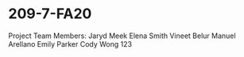 # 209-7-FA20
Project Team Members:
Jaryd Meek
Elena Smith
Vineet Belur
Manuel Arellano
Emily Parker
Cody Wong
123